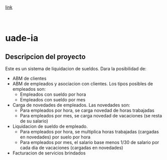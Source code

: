  [link](#test)
<br><br><br>

# uade-ia

## Descripcion del proyecto

Este es un sistema de liquidacion de sueldos. Dara la posibilidad de:
* ABM de clientes
* ABM de empleados y asociacion con clientes. Los tipos posibles de empleados son:
	* Empleados con sueldo por hora
	* Empleados con sueldo por mes
* Carga de novedades de empleados. Las novedades son:
	* Para empleados por hora, se carga novedad de horas trabajadas
	* Para empleados por mes, se carga novedad de vacaciones (se resta de su salario)
* Liquidacion de sueldo de empleado.
	* Para empleados por hora, se multiplica horas trabajadas (cargadas en novedades) por suelo por hora
	* Para empleados por mes, el salario base menos 1/30 de salario por cada dia de vacaciones (cargadas en novedades) 
* Facturacion de servicios brindados

<br><br><br><br><br><br><br><br><br><br><br>
<a name="test"></a>

